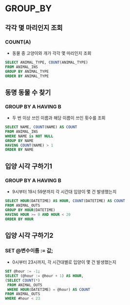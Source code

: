 # GROUP_BY
## 각각 몇 마리인지 조회
### COUNT(A)
- 동물 중 고양이와 개가 각각 몇 마리인지 조회
```sql
SELECT ANIMAL_TYPE, COUNT(ANIMAL_TYPE)
FROM ANIMAL_INS
GROUP BY ANIMAL_TYPE
ORDER BY ANIMAL_TYPE
```

## 동명 동물 수 찾기
### GROUP BY A HAVING B
- 두 번 이상 쓰인 이름과 해당 이름이 쓰인 횟수를 조회
```sql
SELECT NAME, COUNT(NAME) AS COUNT
FROM ANIMAL_INS
WHERE NAME is NOT NULL
GROUP BY NAME
HAVING COUNT(NAME) > 1
ORDER BY NAME
```

## 입양 시각 구하기1
### GROUP BY A HAVING B
- 9시부터 19시 59분까지 각 시간대 입양이 몇 건 발생했는지
```sql
SELECT HOUR(DATETIME) AS HOUR, COUNT(DATETIME) AS COUNT
FROM ANIMAL_OUTS
GROUP BY HOUR(DATETIME)
HAVING HOUR >= 0 AND HOUR < 20
ORDER BY HOUR
```

## 입양 시각 구하기2
### SET @변수이름 := 값;
- 0시부터 23시까지, 각 시간대별로 입양이 몇 건 발생했는지
```sql
SET @hour := -1;
SELECT (@hour := @hour + 1) AS HOUR,
(SELECT COUNT(*)
 FROM ANIMAL_OUTS
 WHERE HOUR(DATETIME) = @hour) AS COUNT
FROM ANIMAL_OUTS
WHERE #hour < 23
```
